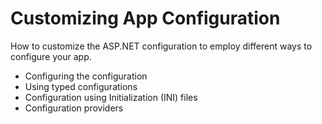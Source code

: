 # Customizing App Configuration

How to customize the ASP.NET configuration to employ different ways to configure your app.

- Configuring the configuration
- Using typed configurations
- Configuration using Initialization (INI) files
- Configuration providers
